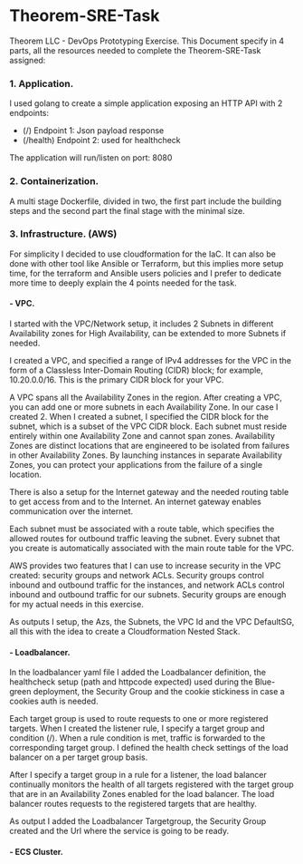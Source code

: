 # Theorem-SRE-Task
Theorem LLC - DevOps Prototyping Exercise. This Document specify in 4 parts, all the resources needed to complete the Theorem-SRE-Task assigned:

### 1. Application.

I used golang to create a simple application exposing an HTTP API with 2 endpoints:
  -  (/) Endpoint 1: Json payload response
  -  (/health) Endpoint 2: used for healthcheck

The application will run/listen on port: 8080

### 2. Containerization.

A multi stage Dockerfile, divided in two, the first part include the building steps and the second part the final stage with the minimal size.

### 3. Infrastructure. (AWS)

For simplicity I decided to use cloudformation for the IaC. It can also be done with other tool like Ansible or Terraform, but this implies more setup time, for the terraform and Ansible users policies and I prefer to dedicate more time to deeply explain the 4 points needed for the task.

####   - VPC.

I started with the VPC/Network setup, it includes 2 Subnets in different Availability zones for High Availability, can be extended to more Subnets if needed.

I created a VPC, and specified a range of IPv4 addresses for the VPC in the form of a Classless Inter-Domain Routing (CIDR) block; for example, 10.20.0.0/16. This is the primary CIDR block for your VPC.

A VPC spans all the Availability Zones in the region. After creating a VPC, you can add one or more subnets in each Availability Zone. In our case I created 2. When I created a subnet, I specified the CIDR block for the subnet, which is a subset of the VPC CIDR block. Each subnet must reside entirely within one Availability Zone and cannot span zones. Availability Zones are distinct locations that are engineered to be isolated from failures in other Availability Zones. By launching instances in separate Availability Zones, you can protect your applications from the failure of a single location.

There is also a setup for the Internet gateway and the needed routing table to get access from and to the Internet. An internet gateway enables communication over the internet.

Each subnet must be associated with a route table, which specifies the allowed routes for outbound traffic leaving the subnet. Every subnet that you create is automatically associated with the main route table for the VPC.

AWS provides two features that I can use to increase security in the VPC created: security groups and network ACLs. Security groups control inbound and outbound traffic for the instances, and network ACLs control inbound and outbound traffic for our subnets. Security groups are enough for my actual needs in this exercise.

As outputs I setup, the Azs, the Subnets, the VPC Id and the VPC DefaultSG, all this with the idea to create a Cloudformation Nested Stack.

####   - Loadbalancer.

In the loadbalancer yaml file I added the Loadbalancer definition, the healthcheck setup (path and httpcode expected) used during the Blue-green deployment, the Security Group and the cookie stickiness in case a cookies auth is needed.

Each target group is used to route requests to one or more registered targets. When I created the listener rule, I specify a target group and condition (/). When a rule condition is met, traffic is forwarded to the corresponding target group. I defined the health check settings of the load balancer on a per target group basis.

After I specify a target group in a rule for a listener, the load balancer continually monitors the health of all targets registered with the target group that are in an Availability Zones enabled for the load balancer. The load balancer routes requests to the registered targets that are healthy.

As output I added the Loadbalancer Targetgroup, the Security Group created and the Url where the service is going to be ready.

####   - ECS Cluster.

